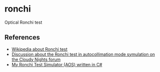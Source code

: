 # ronchi
Optical Ronchi test



## References
- [Wikipedia about Ronchi test](https://en.wikipedia.org/wiki/Ronchi_test)
- [Discussion about the Ronchi test in autocollimation mode symulation on the Cloudy Nights forum](https://www.cloudynights.com/topic/812098-dpac-test-simulation-comparison/?hl=aos)
- [My Ronchi Test Simulator (AOS) written in C#](https://maciejczarnacki.github.io/AOS/)
